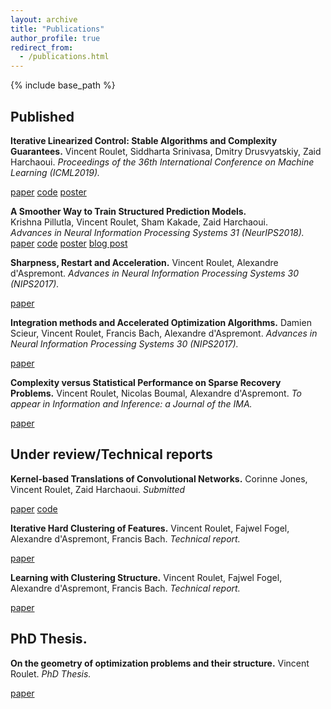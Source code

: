 ```yaml
---
layout: archive
title: "Publications"
author_profile: true
redirect_from:
  - /publications.html
---
```


{% include base_path %}


## Published
**Iterative Linearized Control: Stable Algorithms and Complexity Guarantees.**
Vincent Roulet, Siddharta Srinivasa, Dmitry Drusvyatskiy, Zaid Harchaoui.
*Proceedings of the 36th International Conference on Machine Learning (ICML2019).*

[paper](http://proceedings.mlr.press/v97/roulet19a/roulet19a.pdf)
[code](https://github.com/vroulet/ilqc)
[poster](../files/reg_ctrl_poster.pdf)

**A Smoother Way to Train Structured Prediction Models.**  
Krishna Pillutla, Vincent Roulet, Sham Kakade, Zaid Harchaoui.  
*Advances in Neural Information Processing Systems 31 (NeurIPS2018).*  
[paper](http://papers.nips.cc/paper/7726-a-smoother-way-to-train-structured-prediction-models.pdf)
[code](https://github.com/krishnap25/casimir)
[poster](https://krishnap25.github.io/papers/2018_neurips_smoother_poster.pdf)
[blog post](http://ads-institute.uw.edu//blog/2018/12/17/deep-struct-pred/)

**Sharpness, Restart and Acceleration.**
Vincent Roulet, Alexandre d'Aspremont.
*Advances in Neural Information Processing Systems 30 (NIPS2017).*

[paper](https://papers.nips.cc/paper/6712-sharpness-restart-and-acceleration.pdf)

**Integration methods and Accelerated Optimization Algorithms.**
Damien Scieur, Vincent Roulet, Francis Bach, Alexandre d'Aspremont.
*Advances in Neural Information Processing Systems 30 (NIPS2017).*

[paper](https://papers.nips.cc/paper/6711-integration-methods-and-optimization-algorithms.pdf)

**Complexity versus Statistical Performance on Sparse Recovery Problems.**
Vincent Roulet, Nicolas Boumal, Alexandre d'Aspremont.
*To appear in Information and Inference: a Journal of the IMA.*

[paper](https://hal.archives-ouvertes.fr/hal-01664964.pdf)

## Under review/Technical reports
**Kernel-based Translations of Convolutional Networks.**
Corinne Jones, Vincent Roulet, Zaid Harchaoui.
*Submitted*

[paper](https://arxiv.org/abs/1903.08131.pdf)
[code](https://github.com/cjones6/yesweckn)

**Iterative Hard Clustering of Features.**
Vincent Roulet, Fajwel Fogel, Alexandre d'Aspremont, Francis Bach.
*Technical report.*

[paper](https://hal.archives-ouvertes.fr/hal-01664964.pdf)

**Learning with Clustering Structure.**
Vincent Roulet, Fajwel Fogel, Alexandre d'Aspremont, Francis Bach.
*Technical report.*

[paper](https://arxiv.org/pdf/1506.04908.pdf)

## PhD Thesis.  
**On the geometry of optimization problems and their structure.**
Vincent Roulet.
*PhD Thesis.*

[paper](https://tel.archives-ouvertes.fr/tel-01717933)
